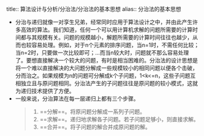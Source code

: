 title:: 算法设计与分析/分治法/分治法的基本思想
alias:: 分治法的基本思想

- 分治与递归就像一对孪生兄弟，经常同时应用于算法设计之中，并由此产生许多高效的算法。我们知道，任何一个可以用计算机求解的问题所需要的计算时间都与其规模有关。问题的规模越小，解题所需要的计算时间往往也越少，从而也较容易处理。例如，对于n个元素的排序问题，当n=1时，不需任何比较；当n=2时，只要做一次比较即可；…而当n较大时，问题就不那么容易处理了。要想直接解决一个较大的问题，有时是相当困难的。分治法的设计思想是将一个难以直接解决的大问题分解成一些规模较小的相同问题以便各个击破，分而治之。如果规模为n的问题可分解成k个子问题，1<k<=n，这些子问题互相独立且与原问题相同。分治法产生的子问题往往是原问题的较小模式，这就为递归技术提供了方便。
- 一般来说，分治算法在每一层递归上都有三个步骤。
  > 1. ==分解==。将原问题分解成一系列子问题。
  > 2. ==求解==。递归地求解各子问题。若子问题足够小，则直接求解。
  > 3. ==合并==。将子问题的解合并成原问题的解。